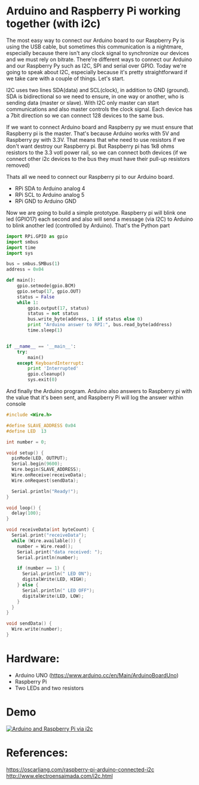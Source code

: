 Arduino and Raspberry Pi working together (with i2c)
======

The most easy way to connect our Arduino board to our Raspberry Py is using the USB cable, but sometimes this communication is a nightmare, especially because there isn't any clock signal to synchronize our devices and we must rely on bitrate. There're different ways to connect our Arduino and our Raspberry Py such as I2C, SPI and serial over GPIO. Today we're going to speak about I2C, especially because it's pretty straightforward if we take care with a couple of things. Let's start.

I2C uses two lines SDA(data) and SCL(clock), in addition to GND (ground). SDA is bidirectional so we need to ensure, in one way or another, who is sending data (master or slave). With I2C only master can start communications and also master controls the clock signal. Each device has a 7bit direction so we can connect 128 devices to the same bus.

If we want to connect Arduino board and Raspberry py we must ensure that Raspberry pi is the master. That's because Arduino works with 5V and Raspberry py with 3.3V. That means that whe need to use resistors if we don't want destroy our Raspberry pi. But Raspberry pi has 1k8 ohms resistors to the 3.3 votl power rail, so we can connect both devices (if we connect other i2c devices to the bus they must have their pull-up resistors removed)

Thats all we need to connect our Raspberry pi to our Arduino board.
* RPi SDA to Arduino analog 4
* RPi SCL to Arduino analog 5 
* RPi GND to Arduino GND

Now we are going to build a simple prototype. Raspberry pi will blink one led (GPIO17) each second and also will send a message (via I2C) to Arduino to blink another led (controlled by Arduino). That's the Python part

```python
import RPi.GPIO as gpio
import smbus
import time
import sys

bus = smbus.SMBus(1)
address = 0x04

def main():
    gpio.setmode(gpio.BCM)
    gpio.setup(17, gpio.OUT)
    status = False
    while 1:
        gpio.output(17, status)
        status = not status
        bus.write_byte(address, 1 if status else 0)
        print "Arduino answer to RPI:", bus.read_byte(address)
        time.sleep(1)


if __name__ == '__main__':
    try:
        main()
    except KeyboardInterrupt:
        print 'Interrupted'
        gpio.cleanup()
        sys.exit(0)

```

And finally the Arduino program. Arduino also answers to Raspberry pi with the value that it's been sent, and Raspberry Pi will log the answer within console

```c
#include <Wire.h>

#define SLAVE_ADDRESS 0x04
#define LED  13

int number = 0;

void setup() {
  pinMode(LED, OUTPUT);
  Serial.begin(9600);
  Wire.begin(SLAVE_ADDRESS);
  Wire.onReceive(receiveData);
  Wire.onRequest(sendData);

  Serial.println("Ready!");
}

void loop() {
  delay(100);
}

void receiveData(int byteCount) {
  Serial.print("receiveData");
  while (Wire.available()) {
    number = Wire.read();
    Serial.print("data received: ");
    Serial.println(number);

    if (number == 1) {
      Serial.println(" LED ON");
      digitalWrite(LED, HIGH);
    } else {
      Serial.println(" LED OFF");
      digitalWrite(LED, LOW);
    }
  }
}

void sendData() {
  Wire.write(number);
}
```

# Hardware:
* Arduino UNO (https://www.arduino.cc/en/Main/ArduinoBoardUno)
* Raspberry Pi
* Two LEDs and two resistors

# Demo
[![Arduino and Raspberry Pi via i2c](http://img.youtube.com/vi/EMunlSg77DA/0.jpg)](https://www.youtube.com/watch?v=EMunlSg77DA)
# References:
https://oscarliang.com/raspberry-pi-arduino-connected-i2c
http://www.electroensaimada.com/i2c.html
